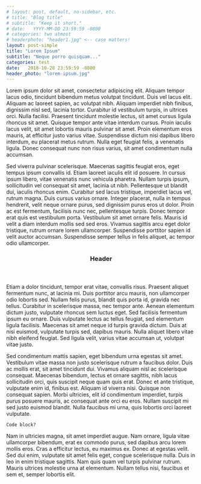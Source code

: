 ```yaml
---
# layout: post, default, no-sidebar, etc.
# title: "Blog title"
# subtitle: "Keep it short."
# date:   YYYY-MM-DD 23:59:59 -0800
# categories: two atmost
# headerphoto: "header1.jpg" <-- case matters!
layout: post-simple
title: "Lorem Ipsum"
subtitle: "Neque porro quisquam..."
categories: test
date:   2018-10-28 23:59:59 -0800
header_photo: "lorem-ipsum.jpg"
---
```

Lorem ipsum dolor sit amet, consectetur adipiscing elit. Aliquam tempor lacus odio, tincidunt bibendum metus volutpat tincidunt. Duis vel lacus elit. Aliquam ac laoreet sapien, ac volutpat nibh. Aliquam imperdiet nibh finibus, dignissim nisl sed, lacinia tortor. Curabitur id vestibulum turpis, in ultrices orci. Nulla facilisi. Praesent tincidunt molestie lectus, sit amet cursus ligula rhoncus sit amet. Quisque tempor ante vitae interdum cursus. Proin iaculis lacus velit, sit amet lobortis mauris pulvinar sit amet. Proin elementum eros mauris, at efficitur justo varius vitae. Suspendisse dictum nisi dapibus libero interdum, eu placerat metus rutrum. Nulla eget feugiat felis, a venenatis ligula. Donec consequat nunc non risus varius, sit amet condimentum nulla accumsan.
<section>
Sed viverra pulvinar scelerisque. Maecenas sagittis feugiat eros, eget tempus ipsum convallis id. Etiam laoreet iaculis elit id posuere. In cursus ipsum libero, vitae venenatis nunc vehicula pharetra. Nullam turpis ipsum, sollicitudin vel consequat sit amet, lacinia ut nibh. Pellentesque ut blandit dui, iaculis rhoncus enim. Curabitur sed lacus tristique, imperdiet lacus vel, rutrum magna. Duis cursus varius ornare. Integer placerat, nulla in tempus hendrerit, velit neque ornare purus, sed dignissim purus eros ut dolor. Proin ac est fermentum, facilisis nunc nec, pellentesque turpis. Donec tempor erat quis est vestibulum porta. Vestibulum sit amet ornare felis. Mauris id velit a diam interdum mollis sed sed eros. Vivamus sagittis arcu eget dolor tristique, rutrum ornare lorem ullamcorper. Suspendisse porttitor sapien id velit auctor accumsan. Suspendisse semper tellus in felis aliquet, ac tempor odio ullamcorper.
</section>
<section>
<header><h3>Header</h3></header>

<p>Etiam a dolor tincidunt, tempor erat vitae, convallis risus. Praesent aliquet fermentum nunc, at lacinia mi. Duis porttitor arcu mauris, non ullamcorper odio lobortis sed. Nullam felis purus, blandit quis porta id, gravida nec tellus. Curabitur in scelerisque massa, nec tempor ante. Aenean elementum dictum justo, vulputate rhoncus sem luctus eget. Sed facilisis fermentum ipsum eu ornare. Duis vulputate lectus ac tellus feugiat, sed elementum ligula facilisis. Maecenas sit amet neque id turpis gravida dictum. Duis at nisi euismod, vulputate turpis sed, dapibus mauris. Nulla aliquet libero vitae nibh eleifend feugiat. Sed ligula velit, varius vitae accumsan ut, volutpat vitae justo.</p>

</section>
Sed condimentum mattis sapien, eget bibendum urna egestas sit amet. Vestibulum vitae massa non justo scelerisque rutrum a faucibus dolor. Duis ac mollis erat, sit amet tincidunt dui. Vivamus aliquam nisl ac scelerisque consequat. Maecenas bibendum, lectus et ornare sagittis, nibh lacus sollicitudin orci, quis suscipit neque quam quis erat. Donec et ante tristique, vulputate enim id, finibus est. Aliquam id viverra nisi. Quisque non consequat sapien. Morbi ultricies, elit id condimentum imperdiet, turpis purus posuere mauris, ac consequat ante orci eu eros. Nullam suscipit mi sed justo euismod blandit. Nulla faucibus mi urna, quis lobortis orci laoreet vulputate.

    Code block?

Nam in ultricies magna, sit amet imperdiet augue. Nam ornare, ligula vitae ullamcorper bibendum, erat ex commodo purus, sed dapibus arcu lorem mollis eros. Cras a efficitur lectus, eu maximus ex. Donec at egestas velit. Sed dui enim, vulputate sit amet felis eget, congue scelerisque nulla. Duis in leo in enim tristique sagittis. Nam quis quam vel turpis pulvinar rutrum. Mauris ultrices molestie urna at elementum. Nullam tellus nisi, faucibus et sem et, semper lobortis elit.